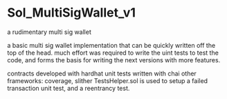 # Sol_MultiSigWallet_v1
a rudimentary multi sig wallet

a basic multi sig wallet implementation that can be quickly written off the top of the head.
much effort was required to write the uint tests to test the code, and forms the basis for writing the next versions with more features.

contracts developed with hardhat
unit tests written with chai
other frameworks: coverage, slither
TestsHelper.sol is used to setup a failed transaction unit test, and a reentrancy test.
